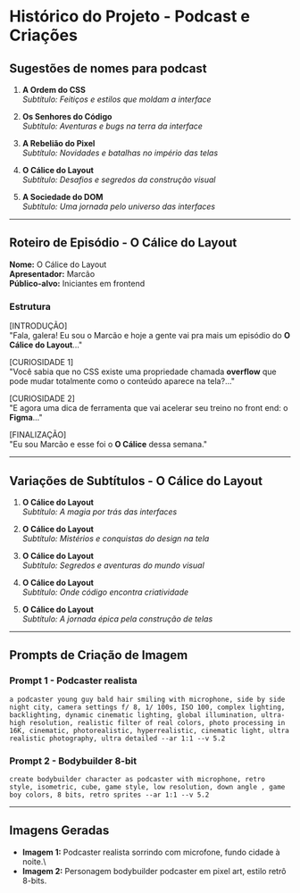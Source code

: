# Histórico do Projeto - Podcast e Criações

## Sugestões de nomes para podcast

1.  **A Ordem do CSS**\
    *Subtítulo: Feitiços e estilos que moldam a interface*

2.  **Os Senhores do Código**\
    *Subtítulo: Aventuras e bugs na terra da interface*

3.  **A Rebelião do Pixel**\
    *Subtítulo: Novidades e batalhas no império das telas*

4.  **O Cálice do Layout**\
    *Subtítulo: Desafios e segredos da construção visual*

5.  **A Sociedade do DOM**\
    *Subtítulo: Uma jornada pelo universo das interfaces*

------------------------------------------------------------------------

## Roteiro de Episódio - O Cálice do Layout

**Nome:** O Cálice do Layout\
**Apresentador:** Marcão\
**Público-alvo:** Iniciantes em frontend

### Estrutura

\[INTRODUÇÃO\]\
"Fala, galera! Eu sou o Marcão e hoje a gente vai pra mais um episódio
do **O Cálice do Layout**..."

\[CURIOSIDADE 1\]\
"Você sabia que no CSS existe uma propriedade chamada **overflow** que
pode mudar totalmente como o conteúdo aparece na tela?..."

\[CURIOSIDADE 2\]\
"E agora uma dica de ferramenta que vai acelerar seu treino no front
end: o **Figma**..."

\[FINALIZAÇÃO\]\
"Eu sou Marcão e esse foi o **O Cálice** dessa semana."

------------------------------------------------------------------------

## Variações de Subtítulos - O Cálice do Layout

1.  **O Cálice do Layout**\
    *Subtítulo: A magia por trás das interfaces*

2.  **O Cálice do Layout**\
    *Subtítulo: Mistérios e conquistas do design na tela*

3.  **O Cálice do Layout**\
    *Subtítulo: Segredos e aventuras do mundo visual*

4.  **O Cálice do Layout**\
    *Subtítulo: Onde código encontra criatividade*

5.  **O Cálice do Layout**\
    *Subtítulo: A jornada épica pela construção de telas*

------------------------------------------------------------------------

## Prompts de Criação de Imagem

### Prompt 1 - Podcaster realista

    a podcaster young guy bald hair smiling with microphone, side by side night city, camera settings f/ 8, 1/ 100s, ISO 100, complex lighting, backlighting, dynamic cinematic lighting, global illumination, ultra-high resolution, realistic filter of real colors, photo processing in 16K, cinematic, photorealistic, hyperrealistic, cinematic light, ultra realistic photography, ultra detailed --ar 1:1 --v 5.2

### Prompt 2 - Bodybuilder 8-bit

    create bodybuilder character as podcaster with microphone, retro style, isometric, cube, game style, low resolution, down angle , game boy colors, 8 bits, retro sprites --ar 1:1 --v 5.2

------------------------------------------------------------------------

## Imagens Geradas

-   **Imagem 1:** Podcaster realista sorrindo com microfone, fundo
    cidade à noite.\
-   **Imagem 2:** Personagem bodybuilder podcaster em pixel art, estilo
    retrô 8-bits.
